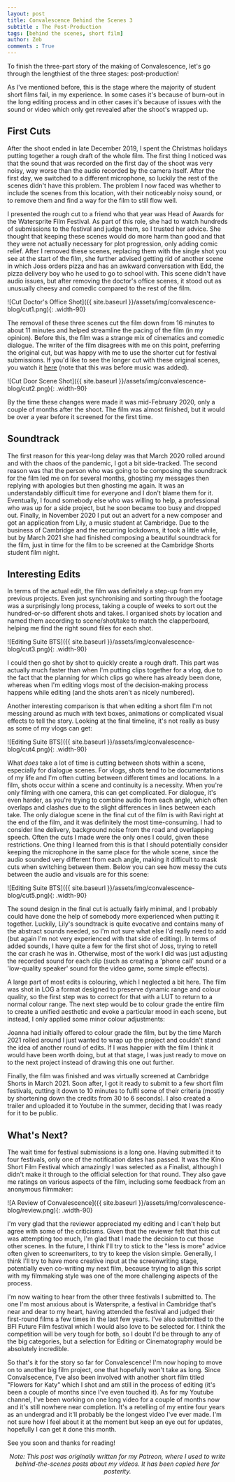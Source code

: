 ```yaml
---
layout: post
title: Convalescence Behind the Scenes 3
subtitle : The Post-Production
tags: [behind the scenes, short film]
author: Zeb
comments : True
---
```


To finish the three-part story of the making of Convalescence, let's go through the lengthiest of the three stages: post-production!

As I've mentioned before, this is the stage where the majority of student short films fail, in my experience. In some cases it's because of burn-out in the long editing process and in other cases it's because of issues with the sound or video which only get revealed after the shoot's wrapped up. 

<h2> First Cuts </h2>

After the shoot ended in late December 2019, I spent the Christmas holidays putting together a rough draft of the whole film. The first thing I noticed was that the sound that was recorded on the first day of the shoot was very noisy, way worse than the audio recorded by the camera itself. After the first day, we switched to a different microphone, so luckily the rest of the scenes didn't have this problem. The problem I now faced was whether to include the scenes from this location, with their noticeably noisy sound, or to remove them and find a way for the film to still flow well. 

I presented the rough cut to a friend who that year was Head of Awards for the Watersprite Film Festival. As part of this role, she had to watch hundreds of submissions to the festival and judge them, so I trusted her advice. She thought that keeping these scenes would do more harm than good and that they were not actually necessary for plot progression, only adding comic relief. After I removed these scenes, replacing them with the single shot you see at the start of the film, she further advised getting rid of another scene in which Joss orders pizza and has an awkward conversation with Edd, the pizza delivery boy who he used to go to school with. This scene didn't have audio issues, but after removing the doctor's office scenes, it stood out as unusually cheesy and comedic compared to the rest of the film. 

![Cut Doctor's Office Shot]({{ site.baseurl }}/assets/img/convalescence-blog/cut1.png){: .width-90}

The removal of these three scenes cut the film down from 16 minutes to about 11 minutes and helped streamline the pacing of the film (in my opinion). Before this, the film was a strange mix of cinematics and comedic dialogue. The writer of the film disagrees with me on this point, preferring the original cut, but was happy with me to use the shorter cut for festival submissions. If you'd like to see the longer cut with these original scenes, you watch it [here](https://youtu.be/GvL-2B2W9_k) (note that this was before music was added).

![Cut Door Scene Shot]({{ site.baseurl }}/assets/img/convalescence-blog/cut2.png){: .width-90}

By the time these changes were made it was mid-February 2020, only a couple of months after the shoot. The film was almost finished, but it would be over a year before it screened for the first time.

<h2> Soundtrack </h2>

The first reason for this year-long delay was that March 2020 rolled around and with the chaos of the pandemic, I got a bit side-tracked. The second reason was that the person who was going to be composing the soundtrack for the film led me on for several months, ghosting my messages then replying with apologies but then ghosting me again. It was an understandably difficult time for everyone and I don't blame them for it. Eventually, I found somebody else who was willing to help, a professional who was up for a side project, but he soon became too busy and dropped out. Finally, in November 2020 I put out an advert for a new composer and got an application from Lily, a music student at Cambridge. Due to the business of Cambridge and the recurring lockdowns, it took a little while, but by March 2021 she had finished composing a beautiful soundtrack for the film, just in time for the film to be screened at the Cambridge Shorts student film night.

<h2> Interesting Edits </h2>

In terms of the actual edit, the film was definitely a step-up from my previous projects. Even just synchronising and sorting through the footage was a surprisingly long process, taking a couple of weeks to sort out the hundred-or-so different shots and takes. I organised shots by location and named them according to scene/shot/take to match the clapperboard, helping me find the right sound files for each shot. 

![Editing Suite BTS]({{ site.baseurl }}/assets/img/convalescence-blog/cut3.png){: .width-90}

I could then go shot by shot to quickly create a rough draft. This part was actually much faster than when I'm putting clips together for a vlog, due to the fact that the planning for which clips go where has already been done, whereas when I'm editing vlogs most of the decision-making process happens while editing (and the shots aren't as nicely numbered).

Another interesting comparison is that when editing a short film I'm not messing around as much with text boxes, animations or complicated visual effects to tell the story. Looking at the final timeline, it's not really as busy as some of my vlogs can get: 

![Editing Suite BTS]({{ site.baseurl }}/assets/img/convalescence-blog/cut4.png){: .width-90}

What _does_ take a lot of time is cutting between shots within a scene, especially for dialogue scenes. For vlogs, shots tend to be documentations of my life and I'm often cutting between different times and locations. In a film, shots occur within a scene and continuity is a necessity. When you're only filming with one camera, this can get complicated. For dialogue, it's even harder, as you're trying to combine audio from each angle, which often overlaps and clashes due to the slight differences in lines between each take. The only dialogue scene in the final cut of the film is with Ravi right at the end of the film, and it was definitely the most time-consuming. I had to consider line delivery, background noise from the road and overlapping speech. Often the cuts I made were the only ones I could, given these restrictions. One thing I learned from this is that I should potentially consider keeping the microphone in the same place for the whole scene, since the audio sounded very different from each angle, making it difficult to mask cuts when switching between them. Below you can see how messy the cuts between the audio and visuals are for this scene:

![Editing Suite BTS]({{ site.baseurl }}/assets/img/convalescence-blog/cut5.png){: .width-90}

The sound design in the final cut is actually fairly minimal, and I probably could have done the help of somebody more experienced when putting it together. Luckily, Lily's soundtrack is quite evocative and contains many of the abstract sounds needed, so I'm not sure what else I'd really need to add (but again I'm not very experienced with that side of editing). In terms of added sounds, I have quite a few for the first shot of Joss, trying to retell the car crash he was in. Otherwise, most of the work I did was just adjusting the recorded sound for each clip (such as creating a 'phone call' sound or a 'low-quality speaker' sound for the video game, some simple effects).

A large part of most edits is colouring, which I neglected a bit here. The film was shot in LOG a format designed to preserve dynamic range and colour quality, so the first step was to correct for that with a LUT to return to a normal colour range. The next step would be to colour grade the entire film to create a unified aesthetic and evoke a particular mood in each scene, but instead, I only applied some minor colour adjustments:

Joanna had initially offered to colour grade the film, but by the time March 2021 rolled around I just wanted to wrap up the project and couldn't stand the idea of another round of edits. If I was happier with the film I think it would have been worth doing, but at that stage, I was just ready to move on to the next project instead of drawing this one out further.

Finally, the film was finished and was virtually screened at Cambridge Shorts in March 2021. Soon after, I got it ready to submit to a few short film festivals, cutting it down to 10 minutes to fulfil some of their criteria (mostly by shortening down the credits from 30 to 6 seconds). I also created a trailer and uploaded it to Youtube in the summer, deciding that I was ready for it to be public.

<h2> What's Next? </h2>

The wait time for festival submissions is a long one. Having submitted it to four festivals, only one of the notification dates has passed. It was the Kino Short Film Festival which amazingly I was selected as a Finalist, although I didn't make it through to the official selection for that round. They also gave me ratings on various aspects of the film, including some feedback from an anonymous filmmaker:

![A Review of Convalescence]({{ site.baseurl }}/assets/img/convalescence-blog/review.png){: .width-90}

I'm very glad that the reviewer appreciated my editing and I can't help but agree with some of the criticisms. Given that the reviewer felt that this cut was attempting too much, I'm glad that I made the decision to cut those other scenes. In the future, I think I'll try to stick to the "less is more" advice often given to screenwriters, to try to keep the vision simple. Generally, I think I'll try to have more creative input at the screenwriting stage, potentially even co-writing my next film, because trying to align this script with my filmmaking style was one of the more challenging aspects of the process.

I'm now waiting to hear from the other three festivals I submitted to. The one I'm most anxious about is Watersprite, a festival in Cambridge that's near and dear to my heart, having attended the festival and judged their first-round films a few times in the last few years. I've also submitted to the BFI Future Film festival which I would also love to be selected for. I think the competition will be very tough for both, so I doubt I'd be through to any of the big categories, but a selection for Editing or Cinematography would be absolutely incredible.

So that's it for the story so far for Convalescence! I'm now hoping to move on to another big film project, one that hopefully won't take as long. Since Convalsecence, I've also been involved with another short film titled "Flowers for Katy" which I shot and am still in the process of editing (it's been a couple of months since I've even touched it). As for my Youtube channel, I've been working on one long video for a couple of months now and it's still nowhere near completion. It's a retelling of my entire four years as an undergrad and it'll probably be the longest video I've ever made. I'm not sure how I feel about it at the moment but keep an eye out for updates, hopefully I can get it done this month.

See you soon and thanks for reading!

<p style="text-align: center;"> <i> Note: This post was originally written for my Patreon, where I used to write behind-the-scenes posts about my videos. It has been copied here for posterity. </i> </p>

